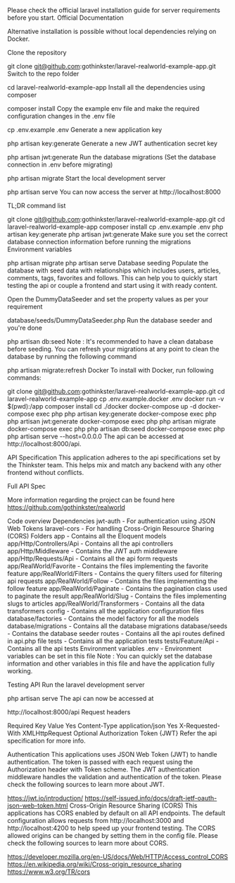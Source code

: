 Please check the official laravel installation guide for server requirements before you start. Official Documentation

Alternative installation is possible without local dependencies relying on Docker.

Clone the repository

git clone git@github.com:gothinkster/laravel-realworld-example-app.git
Switch to the repo folder

cd laravel-realworld-example-app
Install all the dependencies using composer

composer install
Copy the example env file and make the required configuration changes in the .env file

cp .env.example .env
Generate a new application key

php artisan key:generate
Generate a new JWT authentication secret key

php artisan jwt:generate
Run the database migrations (Set the database connection in .env before migrating)

php artisan migrate
Start the local development server

php artisan serve
You can now access the server at http://localhost:8000

TL;DR command list

git clone git@github.com:gothinkster/laravel-realworld-example-app.git
cd laravel-realworld-example-app
composer install
cp .env.example .env
php artisan key:generate
php artisan jwt:generate 
Make sure you set the correct database connection information before running the migrations Environment variables

php artisan migrate
php artisan serve
Database seeding
Populate the database with seed data with relationships which includes users, articles, comments, tags, favorites and follows. This can help you to quickly start testing the api or couple a frontend and start using it with ready content.

Open the DummyDataSeeder and set the property values as per your requirement

database/seeds/DummyDataSeeder.php
Run the database seeder and you're done

php artisan db:seed
Note : It's recommended to have a clean database before seeding. You can refresh your migrations at any point to clean the database by running the following command

php artisan migrate:refresh
Docker
To install with Docker, run following commands:

git clone git@github.com:gothinkster/laravel-realworld-example-app.git
cd laravel-realworld-example-app
cp .env.example.docker .env
docker run -v $(pwd):/app composer install
cd ./docker
docker-compose up -d
docker-compose exec php php artisan key:generate
docker-compose exec php php artisan jwt:generate
docker-compose exec php php artisan migrate
docker-compose exec php php artisan db:seed
docker-compose exec php php artisan serve --host=0.0.0.0
The api can be accessed at http://localhost:8000/api.

API Specification
This application adheres to the api specifications set by the Thinkster team. This helps mix and match any backend with any other frontend without conflicts.

Full API Spec

More information regarding the project can be found here https://github.com/gothinkster/realworld

Code overview
Dependencies
jwt-auth - For authentication using JSON Web Tokens
laravel-cors - For handling Cross-Origin Resource Sharing (CORS)
Folders
app - Contains all the Eloquent models
app/Http/Controllers/Api - Contains all the api controllers
app/Http/Middleware - Contains the JWT auth middleware
app/Http/Requests/Api - Contains all the api form requests
app/RealWorld/Favorite - Contains the files implementing the favorite feature
app/RealWorld/Filters - Contains the query filters used for filtering api requests
app/RealWorld/Follow - Contains the files implementing the follow feature
app/RealWorld/Paginate - Contains the pagination class used to paginate the result
app/RealWorld/Slug - Contains the files implementing slugs to articles
app/RealWorld/Transformers - Contains all the data transformers
config - Contains all the application configuration files
database/factories - Contains the model factory for all the models
database/migrations - Contains all the database migrations
database/seeds - Contains the database seeder
routes - Contains all the api routes defined in api.php file
tests - Contains all the application tests
tests/Feature/Api - Contains all the api tests
Environment variables
.env - Environment variables can be set in this file
Note : You can quickly set the database information and other variables in this file and have the application fully working.

Testing API
Run the laravel development server

php artisan serve
The api can now be accessed at

http://localhost:8000/api
Request headers

Required	Key	Value
Yes	Content-Type	application/json
Yes	X-Requested-With	XMLHttpRequest
Optional	Authorization	Token {JWT}
Refer the api specification for more info.

Authentication
This applications uses JSON Web Token (JWT) to handle authentication. The token is passed with each request using the Authorization header with Token scheme. The JWT authentication middleware handles the validation and authentication of the token. Please check the following sources to learn more about JWT.

https://jwt.io/introduction/
https://self-issued.info/docs/draft-ietf-oauth-json-web-token.html
Cross-Origin Resource Sharing (CORS)
This applications has CORS enabled by default on all API endpoints. The default configuration allows requests from http://localhost:3000 and http://localhost:4200 to help speed up your frontend testing. The CORS allowed origins can be changed by setting them in the config file. Please check the following sources to learn more about CORS.

https://developer.mozilla.org/en-US/docs/Web/HTTP/Access_control_CORS
https://en.wikipedia.org/wiki/Cross-origin_resource_sharing
https://www.w3.org/TR/cors
